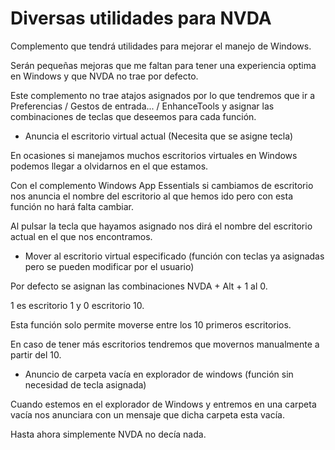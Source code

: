 # Diversas utilidades para NVDA

Complemento que tendrá utilidades para mejorar el manejo de Windows.

Serán pequeñas mejoras que me faltan para tener una experiencia optima en Windows y que NVDA no trae por defecto.

Este complemento no trae atajos asignados por lo que tendremos que ir a Preferencias / Gestos de entrada... / EnhanceTools y asignar las combinaciones de teclas que deseemos para cada función.

*  Anuncia el escritorio virtual actual (Necesita que se asigne tecla)

En ocasiones si manejamos muchos escritorios virtuales en Windows podemos llegar a olvidarnos en el que estamos.

Con el complemento Windows App Essentials si cambiamos de escritorio nos anuncia el nombre del escritorio al que hemos ido pero con esta función no hará falta cambiar.

Al pulsar la tecla que hayamos asignado nos dirá el nombre del escritorio actual en el que nos encontramos.

* Mover al escritorio virtual especificado (función con teclas ya asignadas pero se pueden modificar por el usuario)

Por defecto se asignan las combinaciones NVDA + Alt + 1 al 0.

1 es escritorio 1 y 0 escritorio 10.

Esta función solo permite moverse entre los 10 primeros escritorios.

En caso de tener más escritorios tendremos que movernos manualmente a partir del 10.

* Anuncio de carpeta vacía en explorador de windows (función sin necesidad de tecla asignada)

Cuando estemos en el explorador de Windows y entremos en una carpeta vacía nos anunciara con un mensaje que dicha carpeta esta vacía.

Hasta ahora simplemente NVDA no decía nada.
